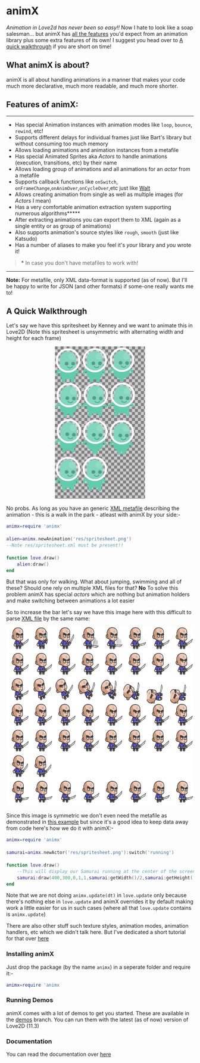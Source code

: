# animX

*Animation in Love2d has never been so easy!!* Now I hate to look like a soap salesman... but animX has [all the features](#features-of-animx) you'd expect from an animation library plus some extra features of its own! I suggest you head over to [A quick walkthrough](#a-quick-walkthrough) if you are short on time!

## What animX is about?

animX is all about handling animations in a manner that makes your code much more declarative, much more readable, and much more shorter.

## Features of animX:
-------------------------

- Has special Animation instances with animation modes like `loop`, `bounce`, `rewind`, etc!
- Supports different delays for individual frames just like Bart's library but without consuming too much memory
- Allows loading animations and animation instances from a metafile
- Has special Animated Sprites aka *Actors* to handle animations (execution, transitions, etc) by their name
- Allows loading group of animations and all animations for an *actor* from a metafile
- Supports callback functions like `onSwitch`, `onFrameChange`,`onAnimOver`,`onCycleOver`,etc just like [Walt](https://github.com/davisdude/Walt)
- Allows creating animation from single as well as multiple images (for *Actors* I mean)
- Has a very comfortable animation extraction system supporting numerous algorithms**\***
- After extracting animations you can export them to XML (again as a single entity or as group of animations)
- Also supports animation's source styles like `rough`, `smooth` (just like Katsudo)
- Has a number of aliases to make you feel it's *your* library and *you* wrote it!

> **\*** In case you don't have metafiles to work with!

------------------------------------------
**Note:** For metafile, only XML data-format is supported (as of now). But I'll be happy to write for JSON (and other formats) if some-one really wants me to!


## A Quick Walkthrough

Let's say we have this spritesheet by Kenney and we want to animate this in Love2D (Note this spritesheet is unsymmetric with alternating width and height for each frame)

<p align='center'>
<img src='Examples/Importing%20Animation%20from%20XML%20to%20Actor/kenney_asset.png' title="The SpriteSheet for walking animation (Credit- Kenney)"><br/>
</p>

No probs. As long as you have an generic [XML metafile](Examples/Importing%20Animation%20from%20XML%20to%20Actor/walk_sheet.xml) describing the animation - this is a walk in the park - atleast with animX by your side:-

```lua
animx=require 'animx'

alien=animx.newAnimation('res/spritesheet.png')
--Note res/spritesheet.xml must be present!!

function love.draw()
	alien:draw()
end
```

But that was only for walking. What about jumping, swimming and all of these? Should one rely on multiple XML files for that? **No** To solve this problem animX has special *actors* which are nothing but animation holders and make switching between animations a lot easier

So to increase the bar let's say we have this image here with this difficult to parse [XML file](Examples/Side%20Scroller/res/spritesheet.xml) by the same name:

<p align='center'>
<img width=664 height=481 src='Examples/Side%20Scroller/res/spritesheet.png' title="The SpriteSheet for our actor. Sorry about bad packing at some places! (Credit- Segel)"><br/>
</p>

Since this image is symmetric we don't even need the metafile as demonstrated in [this example](Examples/Side%20Scroller/main2.lua) but since it's a good idea to keep data away from code here's how we do it with animX:-

```lua
animx=require 'animx'

samurai=animx.newActor('res/spritesheet.png'):switch('running')

function love.draw()
	--This will display our Samurai running at the center of the screen
	samurai:draw(400,300,0,1,1,samurai:getWidth()/2,samurai:getHeight()/2)
end
```

Note that we are not doing ```animx.update(dt)``` in ``love.update`` only because there's nothing else in ``love.update`` and animX overrides it by default making work a little easier for us in such cases (where all that `love.update` contains is `animx.update`)

There are also other stuff such texture styles, animation modes, animation handlers, etc which we didn't talk here. But I've dedicated a short tutorial for that over [here](DOCUMENTATION.MD)


### Installing animX

Just drop the package (by the name `animx`) in a seperate folder and require it:-

```lua
animx=require 'animx
```

### Running Demos

animX comes with a lot of demos to get you started. These are available in the [demos](TODO) branch. You can run them with the latest (as of now) version of Love2D (11.3)

### Documentation

You can read the documentation over [here](wiki)
